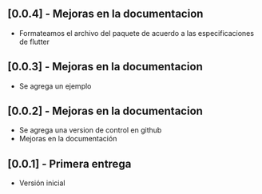 ## [0.0.4] - Mejoras en la documentacion
* Formateamos el archivo del paquete de acuerdo a las especificaciones de flutter

## [0.0.3] - Mejoras en la documentacion
* Se agrega un ejemplo

## [0.0.2] - Mejoras en la documentacion
* Se agrega una version de control en github
* Mejoras en la documentación



## [0.0.1] - Primera entrega
* Versión inicial